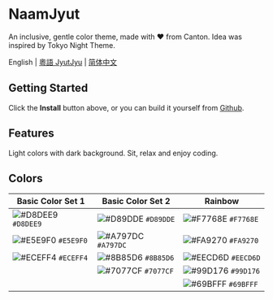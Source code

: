 # NaamJyut

An inclusive, gentle color theme, made with ❤️ from Canton. Idea was inspired by Tokyo Night Theme.

English | [粵語 JyutJyu](docs/cantonese.md) | [简体中文](docs/chinese_sim.md)

## Getting Started

Click the **Install** button above, or you can build it yourself from [Github](https://github.com/CongJyu/naamjyut).

## Features

Light colors with dark background. Sit, relax and enjoy coding.

## Colors

| Basic Color Set 1 | Basic Color Set 2 | Rainbow |
| --- | --- | --- |
| ![#D8DEE9](https://place-hold.it/15/D8DEE9/D8DEE9?text=+) `#D8DEE9` |  ![#D89DDE](https://place-hold.it/15/D89DDE/D89DDE?text=+) `#D89DDE`  | ![#F7768E](https://place-hold.it/15/F7768E/F7768E?text=+) `#F7768E` |
| ![#E5E9F0](https://place-hold.it/15/E5E9F0/E5E9F0?text=+) `#E5E9F0` |  ![#A797DC](https://place-hold.it/15/A797DC/A797DC?text=+) `#A797DC`  |  ![#FA9270](https://place-hold.it/15/FA9270/FA9270?text=+) `#FA9270` |
| ![#ECEFF4](https://place-hold.it/15/ECEFF4/ECEFF4?text=+) `#ECEFF4` |  ![#8B85D6](https://place-hold.it/15/8B85D6/8B85D6?text=+) `#8B85D6`  |  ![#EECD6D](https://place-hold.it/15/EECD6D/EECD6D?text=+) `#EECD6D` |
|  |  ![#7077CF](https://place-hold.it/15/7077CF/7077CF?text=+) `#7077CF`  |  ![#99D176](https://place-hold.it/15/99D176/99D176?text=+) `#99D176` |
|  |  |  ![#69BFFF](https://place-hold.it/15/69BFFF/69BFFF?text=+) `#69BFFF` |

